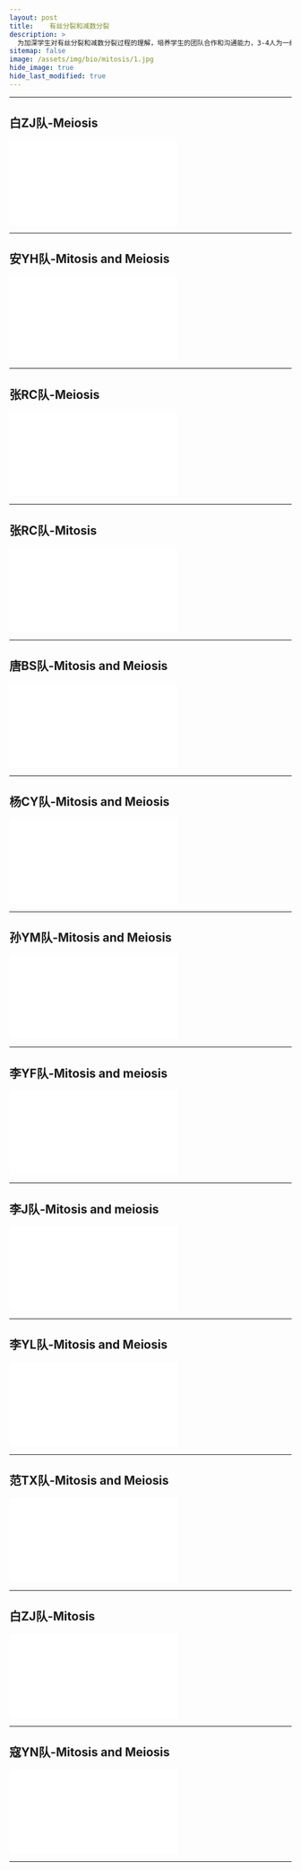 ```yaml
---
layout: post
title:    有丝分裂和减数分裂
description: >
  为加深学生对有丝分裂和减数分裂过程的理解，培养学生的团队合作和沟通能力，3-4人为一组，制作一个展示有丝分裂和减数分裂全过程的视频。视频需包含旁白解释，详细阐述两个分裂过程的关键步骤，特别是减数分裂中的配对（联会）和交换（交叉互换）过程。
sitemap: false
image: /assets/img/bio/mitosis/1.jpg
hide_image: true
hide_last_modified: true
---
```


---

## 白ZJ队-Meiosis

<div class="video-container">
  <iframe src="//player.bilibili.com/player.html?isOutside=true&aid=1004230143&bvid=BV1Ax4y1B7FF&cid=1543176555&p=1" scrolling="no" border="0" frameborder="no" framespacing="0" allowfullscreen="true"></iframe>
</div>

---

## 安YH队-Mitosis and Meiosis

<div class="video-container">
  <iframe src="//player.bilibili.com/player.html?isOutside=true&aid=1904132420&bvid=BV1Km411y7qT&cid=1530971223&p=1" scrolling="no" border="0" frameborder="no" framespacing="0" allowfullscreen="true"></iframe>
</div>

---

## 张RC队-Meiosis

<div class="video-container">
  <iframe src="//player.bilibili.com/player.html?isOutside=true&aid=1104023651&bvid=BV1Uw4m1C719&cid=1530971164&p=1" scrolling="no" border="0" frameborder="no" framespacing="0" allowfullscreen="true"></iframe>
</div>

---

## 张RC队-Mitosis

<div class="video-container">
  <iframe src="//player.bilibili.com/player.html?isOutside=true&aid=1004215711&bvid=BV1Tx4y1B7LC&cid=1543177769&p=1" scrolling="no" border="0" frameborder="no" framespacing="0" allowfullscreen="true"></iframe>
</div>

---

## 唐BS队-Mitosis and Meiosis

<div class="video-container">
  <iframe src="//player.bilibili.com/player.html?isOutside=true&aid=1254167429&bvid=BV1pJ4m1K7Hq&cid=1543178425&p=1" scrolling="no" border="0" frameborder="no" framespacing="0" allowfullscreen="true"></iframe>
</div>

---

## 杨CY队-Mitosis and Meiosis

<div class="video-container">
  <iframe src="//player.bilibili.com/player.html?isOutside=true&aid=1404102818&bvid=BV1er421E7G2&cid=1543179045&p=1" scrolling="no" border="0" frameborder="no" framespacing="0" allowfullscreen="true"></iframe>
</div>

---

## 孙YM队-Mitosis and Meiosis

<div class="video-container">
  <iframe src="//player.bilibili.com/player.html?isOutside=true&aid=1204100953&bvid=BV1gf421U7XP&cid=1543179955&p=1" scrolling="no" border="0" frameborder="no" framespacing="0" allowfullscreen="true"></iframe>
</div>

---

## 李YF队-Mitosis and meiosis

<div class="video-container">
  <iframe src="//player.bilibili.com/player.html?isOutside=true&aid=1254042355&bvid=BV1uJ4m1J7gZ&cid=1530971151&p=1" scrolling="no" border="0" frameborder="no" framespacing="0" allowfullscreen="true"></iframe>
</div>

---

## 李J队-Mitosis and meiosis

<div class="video-container">
  <iframe src="//player.bilibili.com/player.html?isOutside=true&aid=1854216819&bvid=BV1Zs421P74q&cid=1543181182&p=1" scrolling="no" border="0" frameborder="no" framespacing="0" allowfullscreen="true"></iframe>
</div>

---

## 李YL队-Mitosis and Meiosis

<div class="video-container">
  <iframe src="//player.bilibili.com/player.html?isOutside=true&aid=1904150032&bvid=BV1Hm411y7cN&cid=1530971148&p=1" scrolling="no" border="0" frameborder="no" framespacing="0" allowfullscreen="true"></iframe>
</div>

---

## 范TX队-Mitosis and Meiosis

<div class="video-container">
  <iframe src="//player.bilibili.com/player.html?isOutside=true&aid=1254120963&bvid=BV1oJ4m1N7Ad&cid=1543182099&p=1" scrolling="no" border="0" frameborder="no" framespacing="0" allowfullscreen="true"></iframe>
</div>

---

## 白ZJ队-Mitosis

<div class="video-container">
  <iframe src="//player.bilibili.com/player.html?isOutside=true&aid=1154180574&bvid=BV1tZ421E7WJ&cid=1530971145&p=1" scrolling="no" border="0" frameborder="no" framespacing="0" allowfullscreen="true"></iframe>
</div>

---

## 寇YN队-Mitosis and Meiosis

<div class="video-container">
  <iframe src="//player.bilibili.com/player.html?isOutside=true&aid=1054085003&bvid=BV1tH4y137Dw&cid=1543182802&p=1" scrolling="no" border="0" frameborder="no" framespacing="0" allowfullscreen="true"></iframe>
</div>

---